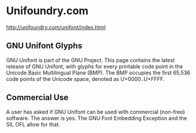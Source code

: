 Unifoundry.com
==============

http://unifoundry.com/unifont/index.html

GNU Unifont Glyphs
------------------

GNU Unifont is part of the GNU Project. This page contains the latest release of GNU 
Unifont, with glyphs for every printable code point in the Unicode Basic Multilingual 
Plane (BMP). The BMP occupies the first 65,536 code points of the Unicode space, 
denoted as U+0000..U+FFFF. 

Commercial Use
--------------

A user has asked if GNU Unifont can be used with commercial (non-free) software. The 
answer is yes. The GNU Font Embedding Exception and the SIL OFL allow for that. 
